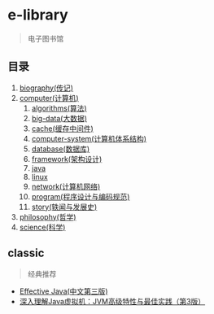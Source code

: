 # e-library
> 电子图书馆

## 目录
1. [biography(传记)](./biography)
2. [computer(计算机)](./computer)
   1. [algorithms(算法)](./computer/algorithm) 
   2. [big-data(大数据)](./computer/big-data)
   3. [cache(缓存中间件)](./computer/cache)
   4. [computer-system(计算机体系结构)](./computer/computer-system)
   5. [database(数据库)](./computer/database)
   6. [framework(架构设计)](./computer/framework)
   7. [java](./computer/java)
   8. [linux](./computer/linux)
   9. [network(计算机网络)](./computer/network)
   10. [program(程序设计与编码规范)](./computer/program)
   11. [story(轶闻与发展史)](./computer/story)
3. [philosophy(哲学)](./philosophy)
4. [science(科学)](./science)

## classic
> 经典推荐
- [Effective Java(中文第三版)](./computer/java/Effective%20Java(中文第三版).pdf)
- [深入理解Java虚拟机：JVM高级特性与最佳实践（第3版）](./computer/java/深入理解Java虚拟机：JVM高级特性与最佳实践（第3版）.pdf)

